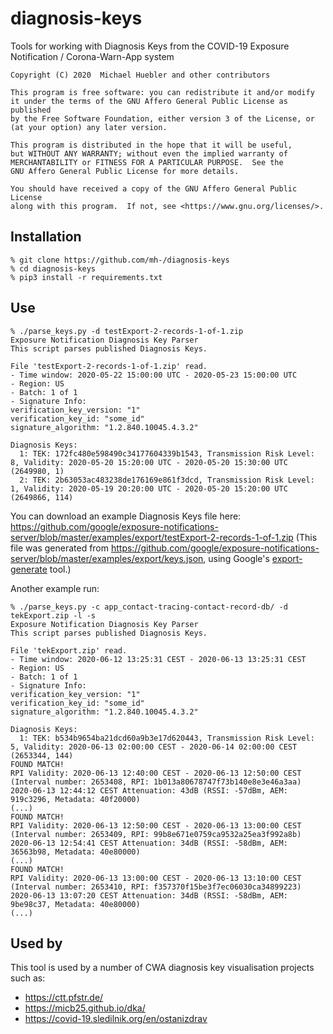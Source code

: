 # diagnosis-keys
Tools for working with Diagnosis Keys from the COVID-19 Exposure Notification / Corona-Warn-App system

    Copyright (C) 2020  Michael Huebler and other contributors

    This program is free software: you can redistribute it and/or modify
    it under the terms of the GNU Affero General Public License as published
    by the Free Software Foundation, either version 3 of the License, or
    (at your option) any later version.

    This program is distributed in the hope that it will be useful,
    but WITHOUT ANY WARRANTY; without even the implied warranty of
    MERCHANTABILITY or FITNESS FOR A PARTICULAR PURPOSE.  See the
    GNU Affero General Public License for more details.

    You should have received a copy of the GNU Affero General Public License
    along with this program.  If not, see <https://www.gnu.org/licenses/>.

## Installation
    % git clone https://github.com/mh-/diagnosis-keys
    % cd diagnosis-keys
    % pip3 install -r requirements.txt

## Use
```
% ./parse_keys.py -d testExport-2-records-1-of-1.zip                              
Exposure Notification Diagnosis Key Parser
This script parses published Diagnosis Keys.

File 'testExport-2-records-1-of-1.zip' read.
- Time window: 2020-05-22 15:00:00 UTC - 2020-05-23 15:00:00 UTC
- Region: US
- Batch: 1 of 1
- Signature Info:
verification_key_version: "1"
verification_key_id: "some_id"
signature_algorithm: "1.2.840.10045.4.3.2"

Diagnosis Keys:
  1: TEK: 172fc480e598490c34177604339b1543, Transmission Risk Level: 8, Validity: 2020-05-20 15:20:00 UTC - 2020-05-20 15:30:00 UTC (2649980, 1)
  2: TEK: 2b63053ac483238de176169e861f3dcd, Transmission Risk Level: 1, Validity: 2020-05-19 20:20:00 UTC - 2020-05-20 15:20:00 UTC (2649866, 114)
```

You can download an example Diagnosis Keys file here:
https://github.com/google/exposure-notifications-server/blob/master/examples/export/testExport-2-records-1-of-1.zip
(This file was generated from https://github.com/google/exposure-notifications-server/blob/master/examples/export/keys.json, 
using Google's [export-generate](https://github.com/google/exposure-notifications-server/tree/master/examples/export) tool.)

Another example run:
```
% ./parse_keys.py -c app_contact-tracing-contact-record-db/ -d tekExport.zip -l -s
Exposure Notification Diagnosis Key Parser
This script parses published Diagnosis Keys.

File 'tekExport.zip' read.
- Time window: 2020-06-12 13:25:31 CEST - 2020-06-13 13:25:31 CEST
- Region: US
- Batch: 1 of 1
- Signature Info:
verification_key_version: "1"
verification_key_id: "some_id"
signature_algorithm: "1.2.840.10045.4.3.2"

Diagnosis Keys:
  1: TEK: b534b9654ba21dcd60a9b3e17d620443, Transmission Risk Level: 5, Validity: 2020-06-13 02:00:00 CEST - 2020-06-14 02:00:00 CEST (2653344, 144)
FOUND MATCH!
RPI Validity: 2020-06-13 12:40:00 CEST - 2020-06-13 12:50:00 CEST (Interval number: 2653408, RPI: 1b013a80678747f73b140e8e3e46a3aa)
2020-06-13 12:44:12 CEST Attenuation: 43dB (RSSI: -57dBm, AEM: 919c3296, Metadata: 40f20000)
(...)
FOUND MATCH!
RPI Validity: 2020-06-13 12:50:00 CEST - 2020-06-13 13:00:00 CEST (Interval number: 2653409, RPI: 99b8e671e0759ca9532a25ea3f992a8b)
2020-06-13 12:54:41 CEST Attenuation: 34dB (RSSI: -58dBm, AEM: 36563b98, Metadata: 40e80000)
(...)
FOUND MATCH!
RPI Validity: 2020-06-13 13:00:00 CEST - 2020-06-13 13:10:00 CEST (Interval number: 2653410, RPI: f357370f15be3f7ec06030ca34899223)
2020-06-13 13:07:20 CEST Attenuation: 34dB (RSSI: -58dBm, AEM: 9be98c37, Metadata: 40e80000)
(...)
```

## Used by
This tool is used by a number of CWA diagnosis key visualisation projects such as:

- https://ctt.pfstr.de/
- https://micb25.github.io/dka/
- https://covid-19.sledilnik.org/en/ostanizdrav

